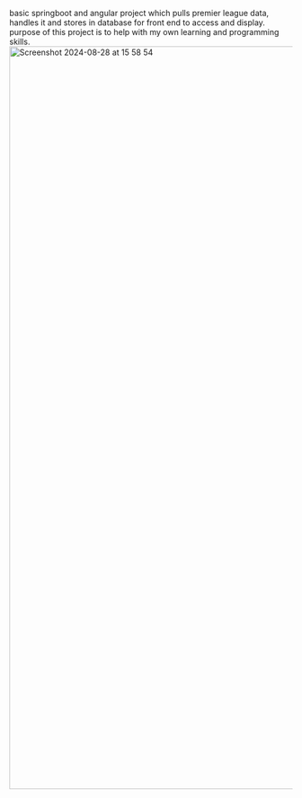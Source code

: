 basic springboot and angular project which pulls premier league data, handles it and stores in database for front end to access and display. 
purpose of this project is to help with my own learning and programming skills.
<img width="1321" alt="Screenshot 2024-08-28 at 15 58 54" src="https://github.com/user-attachments/assets/995a2d0e-3feb-4e85-801a-60fc8839f5d2">
